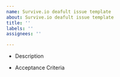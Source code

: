 ```yaml
---
name: Survive.io deafult issue template
about: Survive.io deafult issue template
title: ''
labels: ''
assignees: ''

---
```


- Description 

- Acceptance Criteria

